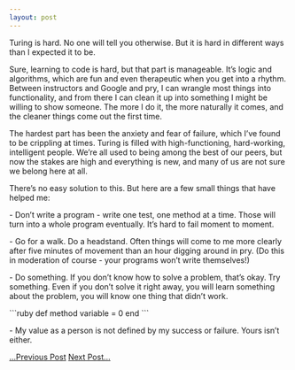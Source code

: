 ```yaml
---
layout: post
---
```

<div class="post-contents">
  <p>Turing is hard. No one will tell you otherwise. But it is hard in different ways than I expected it to be. </p>
  <p>Sure, learning to code is hard, but that part is manageable. It’s logic and algorithms, which are fun and even therapeutic when you get into a rhythm. Between instructors and Google and pry, I can wrangle most things into functionality, and from there I can clean it up into something I might be willing to show someone. The more I do it, the more naturally it comes, and the cleaner things come out the first time. </p>
  <p>The hardest part has been the anxiety and fear of failure, which I’ve found to be crippling at times. Turing is filled with high-functioning, hard-working, intelligent people. We’re all used to being among the best of our peers, but now the stakes are high and everything is new, and many of us are not sure we belong here at all. </p>
  <p>There’s no easy solution to this. But here are a few small things that have helped me: </p>
  <p>-  Don’t write a program - write one test, one method at a time.  Those will turn into a whole program eventually. It’s hard to fail moment to moment. </p>
  <p>- Go for a walk. Do a headstand. Often things will come to me more clearly after five minutes of movement than an hour digging around in pry. (Do this in moderation of course - your programs won’t write themselves!)</p>
  <p>- Do something. If you don’t know how to solve a problem, that’s okay. Try something. Even if you don’t solve it right away, you will learn something about the problem, you will know one thing that didn’t work. </p>
  ```ruby
  def method
    variable = 0
  end
  ```
  <p>- My value as a person is not defined by my success or failure. Yours isn’t either. </p>
  <a class="inline previous-post" href="http://adriennedomingus.github.io/2016/01/10/building-a-server-in-ruby.html">...Previous Post</a>
  <a class="inline next-post" href="http://adriennedomingus.github.io/2016/02/06/testing-a-sinatra-app-using-capybara.html"> Next Post...</a>
</div>
